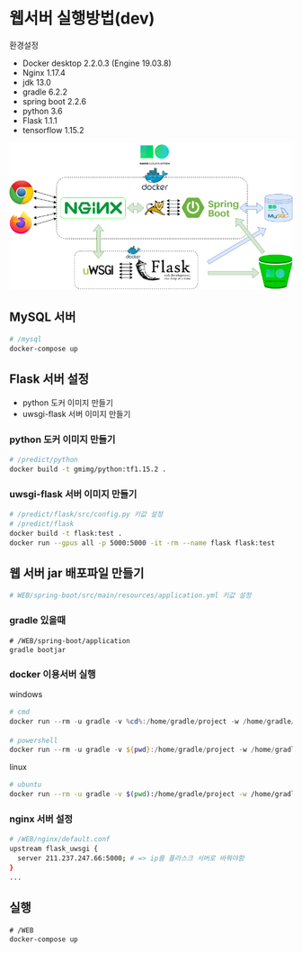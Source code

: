 # 웹서버 실행방법(dev)

환경설정

- Docker desktop 2.2.0.3 (Engine 19.03.8)
- Nginx 1.17.4
- jdk 13.0
- gradle 6.2.2
- spring boot 2.2.6
- python 3.6
- Flask 1.1.1
- tensorflow 1.15.2



![Untitled Diagram](./README/Diagram.png)



## MySQL 서버

```bash
# /mysql
docker-compose up
```



## Flask 서버 설정

- python 도커 이미지 만들기
- uwsgi-flask 서버 이미지 만들기



### python 도커 이미지 만들기

```bash
# /predict/python
docker build -t gmimg/python:tf1.15.2 .
```



### uwsgi-flask 서버 이미지 만들기

```bash
# /predict/flask/src/config.py 키값 설정
# /predict/flask
docker build -t flask:test .
docker run --gpus all -p 5000:5000 -it -rm --name flask flask:test
```



## 웹 서버 jar 배포파일 만들기

```bash
# WEB/spring-boot/src/main/resources/application.yml 키값 설정
```



### gradle 있을때

```shell
# /WEB/spring-boot/application
gradle bootjar
```



### docker 이용서버 실행

windows

```powershell
# cmd
docker run --rm -u gradle -v %cd%:/home/gradle/project -w /home/gradle/project gradle:6.2.2-jdk13 gradle build

# powershell
docker run --rm -u gradle -v ${pwd}:/home/gradle/project -w /home/gradle/project gradle:6.2.2-jdk13 gradle build
```

linux

```bash
# ubuntu
docker run --rm -u gradle -v $(pwd):/home/gradle/project -w /home/gradle/project gradle:6.2.2-jdk13 gradle build
```



### nginx 서버 설정

```bash
# /WEB/nginx/default.conf
upstream flask_uwsgi {
  server 211.237.247.66:5000; # => ip를 플라스크 서버로 바꿔야함
}
...
```



## 실행

```shell
# /WEB
docker-compose up
```
